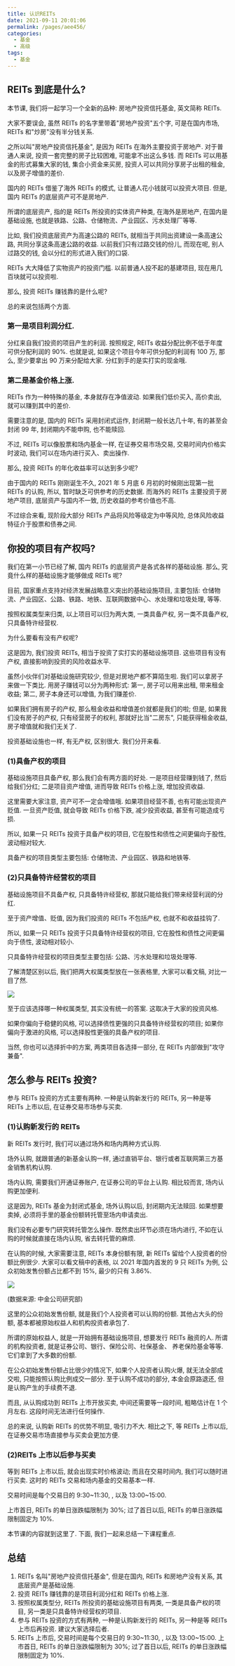 ```yaml
---
title: 认识REITs
date: 2021-09-11 20:01:06
permalink: /pages/aee456/
categories:
  - 基金
  - 高级
tags:
  - 基金
---
```


## REITs 到底是什么?

本节课, 我们将一起学习一个全新的品种: 房地产投资信托基金, 英文简称 REITs.

大家不要误会, 虽然 REITs 的名字里带着"房地产投资"五个字, 可是在国内市场, REITs 和"炒房"没有半分钱关系.

之所以叫"房地产投资信托基金", 是因为 REITs 在海外主要投资于房地产. 对于普通人来说, 投资一套完整的房子比较困难, 可能拿不出这么多钱. 而 REITs 可以用基金的形式募集大家的钱, 集合小资金来买房, 投资人可以共同分享房子出租的租金, 以及房子增值的差价.

国内的 REITs 借鉴了海外 REITs 的模式, 让普通人花小钱就可以投资大项目. 但是, 国内 REITs 的底层资产可不是房地产.

所谓的底层资产, 指的是 REITs 所投资的实体资产种类, 在海外是房地产, 在国内是基础设施, 也就是铁路、公路、仓储物流、产业园区、污水处理厂等等.

比如, 我们投资底层资产为高速公路的 REITs, 就相当于共同出资建设一条高速公路, 共同分享这条高速公路的收益. 以前我们只有过路交钱的份儿, 而现在呢, 别人过路交的钱, 会以分红的形式进入我们的口袋.

REITs 大大降低了实物资产的投资门槛. 以前普通人投不起的基建项目, 现在用几百块就可以投资啦.

那么, 投资 REITs 赚钱靠的是什么呢?

总的来说包括两个方面.

### 第一是项目利润分红.

分红来自我们投资的项目产生的利润. 按照规定, REITs 收益分配比例不低于年度可供分配利润的 90%. 也就是说, 如果这个项目今年可供分配的利润有 100 万, 那么, 至少要拿出 90 万来分配给大家. 分红到手的是实打实的现金哦.

### 第二是基金价格上涨.

REITs 作为一种特殊的基金, 本身就存在净值波动. 如果我们低价买入, 高价卖出, 就可以赚到其中的差价.

需要注意的是, 国内的 REITs 采用封闭式运作, 封闭期一般长达几十年, 有的甚至会封闭 99 年, 封闭期内不能申购, 也不能赎回.

不过, REITs 可以像股票和场内基金一样, 在证券交易市场交易, 交易时间内价格实时波动, 我们可以在场内进行买入、卖出操作.

那么, 投资 REITs 的年化收益率可以达到多少呢?

由于国内的 REITs 刚刚诞生不久, 2021 年 5 月底 6 月初的时候刚出现第一批 REITs 的认购, 所以, 暂时缺乏可供参考的历史数据. 而海外的 REITs 主要投资于房地产项目, 底层资产与国内不一致, 历史收益的参考价值也不高.

不过综合来看, 现阶段大部分 REITs 产品将风险等级定为中等风险, 总体风险收益特征介于股票和债券之间.

## 你投的项目有产权吗?

我们在第一小节已经了解, 国内 REITs 的底层资产是各式各样的基础设施. 那么, 究竟什么样的基础设施才能够做成 REITs 呢?

目前, 国家重点支持对经济发展战略意义突出的基础设施项目, 主要包括: 仓储物流、产业园区、公路、铁路、地铁、互联网数据中心、水处理和垃圾处理, 等等.

按照权属类型来归类, 以上项目可以归为两大类, 一类具备产权, 另一类不具备产权, 只具备特许经营权.

为什么要看有没有产权呢?

这是因为, 我们投资 REITs, 相当于投资了实打实的基础设施项目. 这些项目有没有产权, 直接影响到投资的风险收益水平.

虽然小伙伴们对基础设施研究较少, 但是对房地产都不算陌生啦. 我们可以拿房子来做一下类比. 用房子赚钱可以分为两种形式: 第一, 房子可以用来出租, 带来租金收益; 第二, 房子本身还可以增值, 为我们赚差价.

如果我们拥有房子的产权, 那么租金收益和增值差价就都是我们的啦; 但是, 如果我们没有房子的产权, 只有经营房子的权利, 那就好比当"二房东", 只能获得租金收益, 房子增值就和我们无关了.

投资基础设施也一样, 有无产权, 区别很大. 我们分开来看.

### (1)具备产权的项目

基础设施项目具备产权, 那么我们会有两方面的好处. 一是项目经营赚到钱了, 然后给我们分红; 二是项目资产增值, 进而导致 REITs 价格上涨, 增加投资收益.

这里需要大家注意, 资产可不一定会增值哦. 如果项目经营不善, 也有可能出现资产贬值. 一旦资产贬值, 就会导致 REITs 价格下跌, 减少投资收益, 甚至有可能造成亏损.

所以, 如果一只 REITs 投资于具备产权的项目, 它在股性和债性之间更偏向于股性, 波动相对较大.

具备产权的项目类型主要包括: 仓储物流、产业园区、铁路和地铁等.

### (2)只具备特许经营权的项目

基础设施项目不具备产权, 只具备特许经营权, 那就只能给我们带来经营利润的分红.

至于资产增值、贬值, 因为我们投资的 REITs 不包括产权, 也就不和收益挂钩了.

所以, 如果一只 REITs 投资于只具备特许经营权的项目, 它在股性和债性之间更偏向于债性, 波动相对较小.

只具备特许经营权的项目类型主要包括: 公路、污水处理和垃圾处理等.

了解清楚区别以后, 我们把两大权属类型放在一张表格里, 大家可以看文稿, 对比一目了然.

![](../../.vuepress/public/img/fund/555.jpg)

至于应该选择哪一种权属类型, 其实没有统一的答案. 这取决于大家的投资风格.

如果你偏向于稳健的风格, 可以选择债性更强的只具备特许经营权的项目; 如果你偏向于激进的风格, 可以选择股性更强的具备产权的项目.

当然, 你也可以选择折中的方案, 两类项目各选择一部分, 在 REITs 内部做到"攻守兼备".

## 怎么参与 REITs 投资?

参与 REITs 投资的方式主要有两种. 一种是认购新发行的 REITs, 另一种是等 REITs 上市以后, 在证券交易市场参与买卖.

### (1)认购新发行的 REITs

新 REITs 发行时, 我们可以通过场外和场内两种方式认购.

场外认购, 就跟普通的新基金认购一样, 通过直销平台、银行或者互联网第三方基金销售机构认购.

场内认购, 需要我们开通证券账户, 在证券公司的平台上认购. 相比较而言, 场内认购更加便利.

这是因为, REITs 基金为封闭式基金, 场外认购以后, 封闭期内无法赎回. 如果想要卖掉, 必须将手里的基金份额转托管至场内申请卖出.

我们没有必要专门研究转托管怎么操作. 既然卖出环节必须在场内进行, 不如在认购的时候就直接在场内认购, 省去转托管的麻烦.

在认购的时候, 大家需要注意, REITs 本身份额有限, 新 REITs 留给个人投资者的份额比例很少. 大家可以看文稿中的表格, 以 2021 年国内首发的 9 只 REITs 为例, 公众初始发售份额占比都不到 15%, 最少的只有 3.86%.

![](../../.vuepress/public/img/fund/556.jpg)

(数据来源: 中金公司研究部)

这里的公众初始发售份额, 就是我们个人投资者可以认购的份额. 其他占大头的份额, 基本都被原始权益人和机构投资者承包了.

所谓的原始权益人, 就是一开始拥有基础设施项目, 想要发行 REITs 融资的人. 所谓的机构投资者, 就是证券公司、银行、保险公司、社保基金、 养老保险基金等等. 它们拿到了大多数的份额.

在公众初始发售份额占比很少的情况下, 如果个人投资者认购火爆, 就无法全部成交啦, 只能按照认购比例成交一部分. 至于认购不成功的部分, 本金会原路退还, 但是认购产生的手续费不退.

而且, 从认购成功到 REITs 上市开放买卖, 中间还需要等一段时间, 粗略估计在 1 个月左右. 这段时间无法进行任何操作.

总的来说, 认购新 REITs 的优势不明显, 吸引力不大. 相比之下, 等 REITs 上市以后, 在证券交易市场直接参与买卖会更加方便.

### (2)REITs 上市以后参与买卖

等到 REITs 上市以后, 就会出现实时价格波动; 而且在交易时间内, 我们可以随时进行买卖. 这时的 REITs 交易和场内基金的交易基本一样.

交易时间是每个交易日的 9:30~11:30, , 以及 13:00~15:00.

上市首日, REITs 的单日涨跌幅限制为 30%; 过了首日以后, REITs 的单日涨跌幅限制固定为 10%.

本节课的内容就到这里了. 下面, 我们一起来总结一下课程重点.

## 总结

1. REITs 名叫"房地产投资信托基金", 但是在国内, REITs 和房地产没有关系, 其底层资产是基础设施.
2. 投资 REITs 赚钱靠的是项目利润分红和 REITs 价格上涨.
3. 按照权属类型分, REITs 所投资的基础设施项目有两类, 一类是具备产权的项目, 另一类是只具备特许经营权的项目.
4. 参与 REITs 投资的方式有两种, 一种是认购新发行的 REITs, 另一种是等 REITs 上市后再投资. 建议大家选择后者.
5. REITs 上市后, 交易时间是每个交易日的 9:30~11:30, , 以及 13:00~15:00. 上市首日, REITs 的单日涨跌幅限制为 30%; 过了首日以后, REITs 的单日涨跌幅限制固定为 10%.
